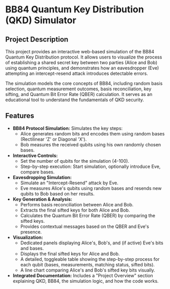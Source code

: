 # BB84 Quantum Key Distribution (QKD) Simulator

## Project Description

This project provides an interactive web-based simulation of the BB84 Quantum Key Distribution protocol. It allows users to visualize the process of establishing a shared secret key between two parties (Alice and Bob) using quantum principles, and demonstrates how an eavesdropper (Eve) attempting an intercept-resend attack introduces detectable errors.

The simulation models the core concepts of BB84, including random basis selection, quantum measurement outcomes, basis reconciliation, key sifting, and Quantum Bit Error Rate (QBER) calculation. It serves as an educational tool to understand the fundamentals of QKD security.

## Features

* **BB84 Protocol Simulation:** Simulates the key steps:
    * Alice generates random bits and encodes them using random bases (Rectilinear 'Z' or Diagonal 'X').
    * Bob measures the received qubits using his own randomly chosen bases.
* **Interactive Controls:**
    * Set the number of qubits for the simulation (4-100).
    * Step-by-step execution: Start simulation, optionally introduce Eve, compare bases.
* **Eavesdropping Simulation:**
    * Simulate an "Intercept-Resend" attack by Eve.
    * Eve measures Alice's qubits using random bases and resends new qubits to Bob based on her results.
* **Key Generation & Analysis:**
    * Performs basis reconciliation between Alice and Bob.
    * Extracts the final sifted keys for both Alice and Bob.
    * Calculates the Quantum Bit Error Rate (QBER) by comparing the sifted keys.
    * Provides contextual messages based on the QBER and Eve's presence.
* **Visualization:**
    * Dedicated panels displaying Alice's, Bob's, and (if active) Eve's bits and bases.
    * Displays the final sifted keys for Alice and Bob.
    * A detailed, toggleable table showing the step-by-step process for each qubit (bases, measurements, matching status, sifted bits).
    * A line chart comparing Alice's and Bob's sifted key bits visually.
* **Integrated Documentation:** Includes a "Project Overview" section explaining QKD, BB84, the simulation logic, and how the code works.

